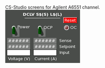 CS-Studio screens for Agilent A6551 channel.
![alt tag](https://github.com/JeffersonLab/clas12-epics/blob/hotfix-v1.1.1/apps/A6551App/op/opi/A6551.png)
